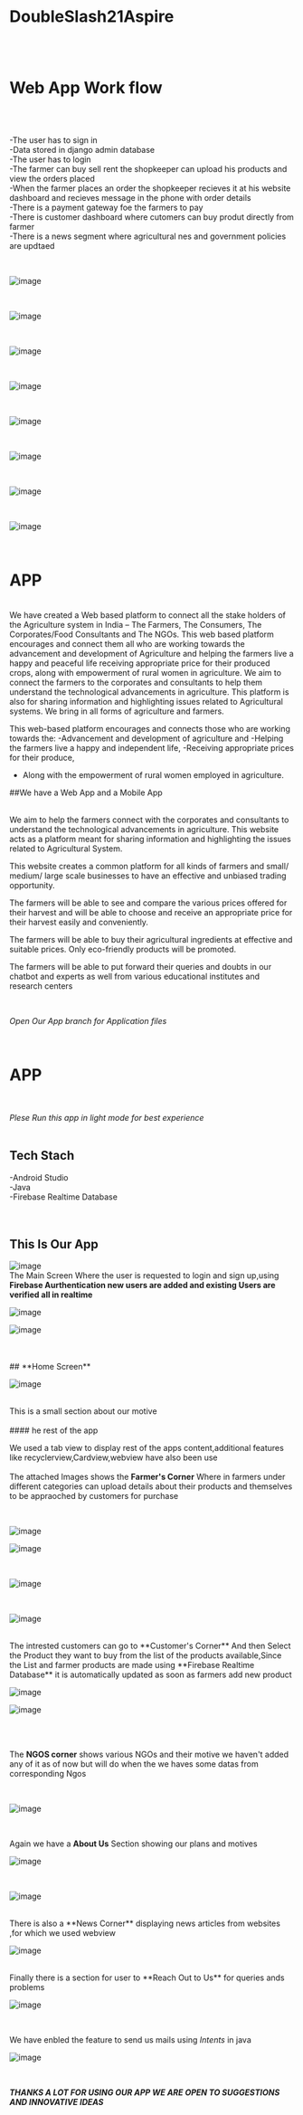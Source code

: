 # DoubleSlash21Aspire <br />
<br />
<br />



# Web App Work flow

<br />
<br />

-The user has to sign in <br />
-Data stored in django admin database<br />
-The user has to login <br />
-The farmer can buy sell rent the shopkeeper can upload his products and view the orders placed <br />
-When the farmer places an order the shopkeeper recieves it at his website dashboard and recieves message in the phone with order details<br />
-There is a payment gateway foe the farmers to pay<br />
-There is customer dashboard where cutomers can buy produt directly from farmer<br />
-There is a news segment where agricultural nes and government policies are updtaed<br />

<br />

![image](https://user-images.githubusercontent.com/76211430/125187199-0a1d0d00-e24c-11eb-9862-2e87dc269df2.png)


<br />

![image](https://user-images.githubusercontent.com/76211430/125187200-0e492a80-e24c-11eb-9634-3be032418714.png)


<br />


![image](https://user-images.githubusercontent.com/76211430/125187208-15703880-e24c-11eb-87ae-d17f1b47c6e9.png)


<br />

![image](https://user-images.githubusercontent.com/76211430/125187231-28830880-e24c-11eb-8ad2-e8041d416573.png)


<br />

![image](https://user-images.githubusercontent.com/76211430/125187237-2caf2600-e24c-11eb-8c2d-0c03a0e7b3fb.png)


<br />

![image](https://user-images.githubusercontent.com/76211430/125187240-3173da00-e24c-11eb-97cf-b1542f54d12f.png)



<br />

![image](https://user-images.githubusercontent.com/76211430/125187244-359ff780-e24c-11eb-9746-1409741cff9c.png)


<br />

![image](https://user-images.githubusercontent.com/76211430/125187249-3c2e6f00-e24c-11eb-9862-806f662d935a.png)


<br />






# APP <br />  

<br />
We have created a Web based platform to connect all the stake holders of the Agriculture system in India – The Farmers, The Consumers, The Corporates/Food Consultants and The NGOs. This web based platform encourages and connect them all who are working towards the advancement and development of Agriculture and helping the farmers live a happy and peaceful life receiving appropriate price for their produced crops, along with empowerment of rural women in agriculture.  We aim to connect the farmers to the corporates and consultants to help them understand the technological advancements in agriculture. This platform is also for sharing information and highlighting issues related to Agricultural systems. We bring in all forms of agriculture and farmers.


<br />

This web-based platform encourages and connects those who are working towards the:
-Advancement and development of agriculture and 
-Helping the farmers live a happy and independent life, 
-Receiving appropriate prices for their produce, 
- Along with the empowerment of rural women employed in agriculture.



##We have a Web App and a Mobile App

<br />
We aim to help the farmers connect with the corporates and consultants to understand the technological advancements in agriculture. This website acts as a platform meant for sharing information and highlighting the issues related to Agricultural System.

This website creates a common platform for all kinds of farmers and small/ medium/ large scale businesses to have an effective and unbiased trading opportunity.

The farmers will be able to see and compare the various prices offered for their harvest and will be able to choose and receive an appropriate price for their harvest easily and conveniently. 

The farmers will be able to buy their agricultural ingredients at effective and suitable prices. Only eco-friendly products will be promoted.

The farmers will be able to put forward their queries and doubts in our chatbot and experts as well from various educational institutes and research centers


<br />
















_Open Our App branch for Application  files_<br />


<br/>


# APP <br />  


<br />

_Plese Run this app in light mode for best experience_
<br />
<br />
## **Tech Stach** <br/>
-Android Studio <br />
-Java<br />
-Firebase Realtime Database<br />
<br />
<br />

## **This Is Our App** <br />

![image](https://user-images.githubusercontent.com/76211430/125184617-f7e7a280-e23c-11eb-94fb-8511fbc17ff5.png)
<br />
The Main Screen Where the user is requested to login and sign up,using **Firebase Aurthentication new users are added and existing Users are verified all in realtime**<br />

![image](https://user-images.githubusercontent.com/76211430/125184661-34b39980-e23d-11eb-9ccf-d2b10f59712a.png)


![image](https://user-images.githubusercontent.com/76211430/125184666-3d0bd480-e23d-11eb-83c0-eb350b52219c.png)

<br />
<br />
## **Home Screen**<br />


![image](https://user-images.githubusercontent.com/76211430/125184674-5d3b9380-e23d-11eb-9fbb-2ea41d8d488d.png)


<br />
This is a small section about our motive
<br />
<br />
#### he rest of the app<br />


We used  a tab view to display rest of the apps content,additional features like recyclerview,Cardview,webview have also been use
<br />
<br />
The attached Images shows the **Farmer's Corner** Where in farmers under different categories can upload details about their products and themselves to be appraoched by customers for purchase


<br />



![image](https://user-images.githubusercontent.com/76211430/125184742-f7034080-e23d-11eb-8b15-5e462e923934.png)
<br />



![image](https://user-images.githubusercontent.com/76211430/125184745-fff41200-e23d-11eb-8fd0-feec7dec90c6.png)

<br />


![image](https://user-images.githubusercontent.com/76211430/125184754-097d7a00-e23e-11eb-9af6-7cd4a89e4e25.png)


<br />



![image](https://user-images.githubusercontent.com/76211430/125184763-113d1e80-e23e-11eb-9db0-cf6a1a680083.png)



<br />
The intrested customers can go to **Customer's Corner** And then Select the Product they want to buy from the list of the products available,Since the List and farmer products are made using **Firebase Realtime Database** it is automatically updated as soon as farmers add new product<br />


![image](https://user-images.githubusercontent.com/76211430/125184860-b3f59d00-e23e-11eb-95e3-bbed3e1b61ab.png)
<br />

![image](https://user-images.githubusercontent.com/76211430/125184848-9fb1a000-e23e-11eb-8e05-8374c0f0bf43.png)

<br />
<br />

The **NGOS corner** shows various NGOs and their motive we haven't added any of it as of now but will do when the we haves some datas from corresponding Ngos

<br />



![image](https://user-images.githubusercontent.com/76211430/125184886-f0c19400-e23e-11eb-88fa-42ac8aedb829.png)


<br />

Again we have a **About Us** Section showing our plans and motives<br />


![image](https://user-images.githubusercontent.com/76211430/125184902-10f15300-e23f-11eb-8722-df71eed189ac.png)

<br />



![image](https://user-images.githubusercontent.com/76211430/125184925-485fff80-e23f-11eb-9c54-ce839d38bc2d.png)

<br />
There is also a **News Corner** displaying news articles from websites ,for which we used webview<br />



![image](https://user-images.githubusercontent.com/76211430/125184931-4eee7700-e23f-11eb-8de6-ba677f186657.png)

<br />
Finally there is a section for user to **Reach Out to Us** for queries ands problems<br />



![image](https://user-images.githubusercontent.com/76211430/125184951-70e7f980-e23f-11eb-83e0-d8ef8b015639.png)

<br />

We have enbled the feature to send us mails using _Intents_ in java <br />


![image](https://user-images.githubusercontent.com/76211430/125184981-8fe68b80-e23f-11eb-8abe-5001df778cfe.png)


<br />



**_THANKS A LOT FOR USING OUR APP WE ARE OPEN TO SUGGESTIONS AND INNOVATIVE IDEAS_**






